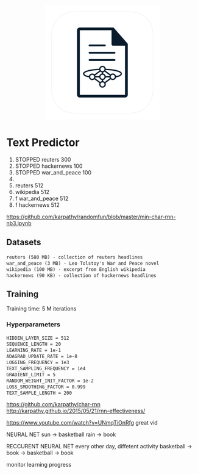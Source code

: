 <h3 align="center">
  <img src="assets/text_predictor_icon_web.png" width="300">
</h3>

# Text Predictor
1. STOPPED reuters 300
2. STOPPED hackernews 100
3. STOPPED war_and_peace 100
4. 
5. reuters 512
6. wikipedia 512
7. f war_and_peace 512
8. f hackernews 512


https://github.com/karpathy/randomfun/blob/master/min-char-rnn-nb3.ipynb

## Datasets
	reuters (580 MB) - collection of reuters headlines
	war_and_peace (3 MB) - Leo Tolstoy's War and Peace novel
	wikipedia (100 MB) - excerpt from English wikipedia
	hackernews (90 KB) - collection of hackernews headlines
	

## Training
Training time: 5 M iterations


### Hyperparameters
	HIDDEN_LAYER_SIZE = 512
	SEQUENCE_LENGTH = 20
	LEARNING_RATE = 1e-1
	ADAGRAD_UPDATE_RATE = 1e-8
	LOGGING_FREQUENCY = 1e3
	TEXT_SAMPLING_FREQUENCY = 1e4
	GRADIENT_LIMIT = 5
	RANDOM_WEIGHT_INIT_FACTOR = 1e-2
	LOSS_SMOOTHING_FACTOR = 0.999
	TEXT_SAMPLE_LENGTH = 200



	
	


https://github.com/karpathy/char-rnn
http://karpathy.github.io/2015/05/21/rnn-effectiveness/

https://www.youtube.com/watch?v=UNmqTiOnRfg
great vid

NEURAL NET
sun -> basketball
rain -> book

RECCURENT NEURAL NET
every other day, diffetent activity
basketball -> book -> basketball -> book

monitor learning progress
